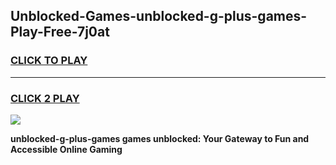 
## Unblocked-Games-unblocked-g-plus-games-Play-Free-7j0at
<h3>
<a href="https://premium76.site?title=unblocked-g-plus-games&ref=09A">CLICK TO PLAY</a></h3>
<hr>

<h3>
<a href="https://premium76.site?title=unblocked-g-plus-games&ref=09A">CLICK 2 PLAY</a>
  
</h3>

<a href="https://premium76.site?title=unblocked-g-plus-games&ref=09A"><img src="https://clearcache.store/games.png"></a>


**unblocked-g-plus-games games unblocked: Your Gateway to Fun and Accessible Online Gaming**

